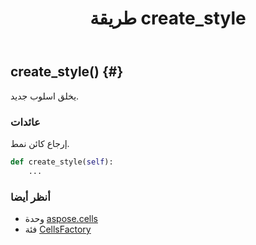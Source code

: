 ﻿---
title: طريقة create_style
second_title: Aspose.Cells for Python via .NET API المراجع
description:
type: docs
weight: 20
url: /ar/python-net/aspose.cells/cellsfactory/create_style/
is_root: false
---
##  create_style() {#}
يخلق اسلوب جديد.


###  عائدات

إرجاع كائن نمط.


```python
def create_style(self):
    ...
```





###  أنظر أيضا
* وحدة [aspose.cells](../../)
* فئة [CellsFactory](/cells/ar/python-net/aspose.cells/cellsfactory)
